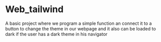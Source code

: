 # Web_tailwind
A basic project where we program a simple function an connect it to a button to change the theme in our webpage and it also can be loaded to dark if the user has a dark theme in his navigator
